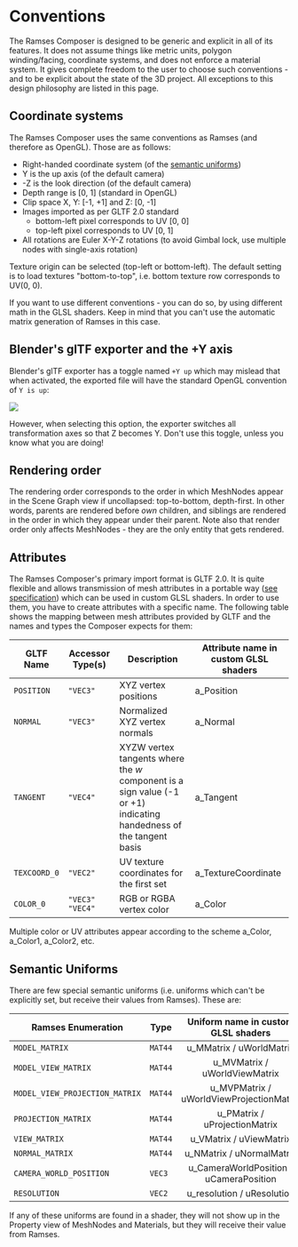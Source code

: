 <!--
SPDX-License-Identifier: MPL-2.0

This file is part of Ramses Composer
(see https://github.com/COVESA/ramses-composer-docs).

This Source Code Form is subject to the terms of the Mozilla Public License, v. 2.0.
If a copy of the MPL was not distributed with this file, You can obtain one at http://mozilla.org/MPL/2.0/.
-->

# Conventions

The Ramses Composer is designed to be generic and explicit in all of its features. It does not assume things like metric units, polygon winding/facing, coordinate systems, and does not enforce a material system. It gives complete freedom to the user to choose such conventions - and to be explicit about the state of the 3D project. All exceptions to this design philosophy are listed in this page.

## Coordinate systems

The Ramses Composer uses the same conventions as Ramses (and therefore as OpenGL). Those are as follows:

- Right-handed coordinate system (of the [semantic uniforms](#semantic-uniforms))
- Y is the up axis (of the default camera)
- -Z is the look direction (of the default camera)
- Depth range is [0, 1] (standard in OpenGL)
- Clip space X, Y: [-1, +1] and Z: [0, -1]
- Images imported as per GLTF 2.0 standard
    - bottom-left pixel corresponds to UV [0, 0]
    - top-left pixel corresponds to UV [0, 1]
- All rotations are Euler X-Y-Z rotations (to avoid Gimbal lock, use multiple nodes with single-axis rotation)

Texture origin can be selected (top-left or bottom-left). The default setting is to load textures "bottom-to-top", i.e. bottom texture row corresponds to UV(0, 0).

If you want to use different conventions - you can do so, by using different math in the GLSL shaders. Keep in mind that you can't use the automatic matrix generation of Ramses in this case.

## Blender's glTF exporter and the +Y axis

Blender's glTF exporter has a toggle named `+Y up` which may mislead that when activated, the exported file will have the standard OpenGL convention of `Y is up`:

![](./plus_Y_up.png)

However, when selecting this option, the exporter switches all transformation axes
so that Z becomes Y. Don't use this toggle, unless you know what you are doing!

## Rendering order

The rendering order corresponds to the order in which MeshNodes appear in the Scene Graph view if uncollapsed: top-to-bottom, depth-first. In other words, parents are rendered before *own* children, and siblings are rendered in the order in which they appear under their parent. Note also that render order only affects MeshNodes - they are the only entity that gets rendered.

## Attributes

The Ramses Composer's primary import format is GLTF 2.0. It is quite flexible and allows transmission of mesh attributes in a portable way ([see specification](https://www.khronos.org/registry/glTF/specs/2.0/glTF-2.0.html#reference-mesh)) which can be used in custom GLSL shaders. In order to use them, you have to create attributes with a specific name. The following table shows the mapping between mesh attributes provided by GLTF and the names and types the Composer expects for them:


|GLTF Name   |Accessor Type(s)    |Description|Attribute name in custom GLSL shaders|
|----------  |--------------------|-----------|-------------------------------------|
|`POSITION`  |`"VEC3"`            |XYZ vertex positions|a_Position|
|`NORMAL`    |`"VEC3"`            |Normalized XYZ vertex normals|a_Normal|
|`TANGENT`   |`"VEC4"`            |XYZW vertex tangents where the *w* component is a sign value (-1 or +1) indicating handedness of the tangent basis|a_Tangent|
|`TEXCOORD_0`|`"VEC2"`            |UV texture coordinates for the first set|a_TextureCoordinate|
|`COLOR_0`   |`"VEC3"`<br>`"VEC4"`|RGB or RGBA vertex color|a_Color|

Multiple color or UV attributes appear according to the scheme a_Color, a_Color1, a_Color2, etc.

<!--
TODO
Where do the a_Bitangent come from?
Also: check tangent types
-->

## Semantic Uniforms

There are few special semantic uniforms (i.e. uniforms which can't be explicitly set, but receive their values from Ramses). These are:


| Ramses Enumeration                 | Type    | Uniform name in custom GLSL shaders |
| -----------------------------------|---------|:-------------:|
| ```MODEL_MATRIX```                 | `MAT44` | u_MMatrix / uWorldMatrix |
| ```MODEL_VIEW_MATRIX```            | `MAT44` | u_MVMatrix / uWorldViewMatrix |
| ```MODEL_VIEW_PROJECTION_MATRIX``` | `MAT44` | u_MVPMatrix / uWorldViewProjectionMatrix |
| ```PROJECTION_MATRIX```            | `MAT44` | u_PMatrix / uProjectionMatrix |
| ```VIEW_MATRIX```                  | `MAT44` | u_VMatrix / uViewMatrix |
| ```NORMAL_MATRIX```                | `MAT44` | u_NMatrix / uNormalMatrix |
| ```CAMERA_WORLD_POSITION```        | `VEC3`  | u_CameraWorldPosition / uCameraPosition |
| ```RESOLUTION```                   | `VEC2`  | u_resolution / uResolution |

If any of these uniforms are found in a shader, they will not show up in the Property view of MeshNodes and Materials, but they will receive their value from Ramses.
